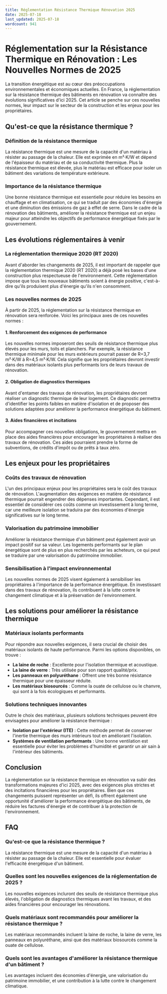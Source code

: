 ```yaml
---
title: Réglementation Résistance Thermique Rénovation 2025
date: 2025-07-18
last_updated: 2025-07-18
wordcount: 941
---
```


# Réglementation sur la Résistance Thermique en Rénovation : Les Nouvelles Normes de 2025

La transition énergétique est au cœur des préoccupations environnementales et économiques actuelles. En France, la réglementation sur la résistance thermique des bâtiments en rénovation va connaître des évolutions significatives d'ici 2025. Cet article se penche sur ces nouvelles normes, leur impact sur le secteur de la construction et les enjeux pour les propriétaires.

## Qu'est-ce que la résistance thermique ?

### Définition de la résistance thermique

La résistance thermique est une mesure de la capacité d'un matériau à résister au passage de la chaleur. Elle est exprimée en m²·K/W et dépend de l'épaisseur du matériau et de sa conductivité thermique. Plus la résistance thermique est élevée, plus le matériau est efficace pour isoler un bâtiment des variations de température extérieure.

### Importance de la résistance thermique

Une bonne résistance thermique est essentielle pour réduire les besoins en chauffage et en climatisation, ce qui se traduit par des économies d'énergie et une diminution des émissions de gaz à effet de serre. Dans le cadre de la rénovation des bâtiments, améliorer la résistance thermique est un enjeu majeur pour atteindre les objectifs de performance énergétique fixés par le gouvernement.

## Les évolutions réglementaires à venir

### La réglementation thermique 2020 (RT 2020)

Avant d'aborder les changements de 2025, il est important de rappeler que la réglementation thermique 2020 (RT 2020) a déjà posé les bases d'une construction plus respectueuse de l'environnement. Cette réglementation impose que tous les nouveaux bâtiments soient à énergie positive, c'est-à-dire qu'ils produisent plus d'énergie qu'ils n'en consomment.

### Les nouvelles normes de 2025

À partir de 2025, la réglementation sur la résistance thermique en rénovation sera renforcée. Voici les principaux axes de ces nouvelles normes :

#### 1. Renforcement des exigences de performance

Les nouvelles normes imposeront des seuils de résistance thermique plus élevés pour les murs, toits et planchers. Par exemple, la résistance thermique minimale pour les murs extérieurs pourrait passer de R=3,7 m²·K/W à R=4,5 m²·K/W. Cela signifie que les propriétaires devront investir dans des matériaux isolants plus performants lors de leurs travaux de rénovation.

#### 2. Obligation de diagnostics thermiques

Avant d'entamer des travaux de rénovation, les propriétaires devront réaliser un diagnostic thermique de leur logement. Ce diagnostic permettra d'identifier les points faibles en matière d'isolation et de proposer des solutions adaptées pour améliorer la performance énergétique du bâtiment.

#### 3. Aides financières et incitations

Pour accompagner ces nouvelles obligations, le gouvernement mettra en place des aides financières pour encourager les propriétaires à réaliser des travaux de rénovation. Ces aides pourraient prendre la forme de subventions, de crédits d'impôt ou de prêts à taux zéro.

## Les enjeux pour les propriétaires

### Coûts des travaux de rénovation

L'un des principaux enjeux pour les propriétaires sera le coût des travaux de rénovation. L'augmentation des exigences en matière de résistance thermique pourrait engendrer des dépenses importantes. Cependant, il est essentiel de considérer ces coûts comme un investissement à long terme, car une meilleure isolation se traduira par des économies d'énergie significatives sur le long terme.

### Valorisation du patrimoine immobilier

Améliorer la résistance thermique d'un bâtiment peut également avoir un impact positif sur sa valeur. Les logements performants sur le plan énergétique sont de plus en plus recherchés par les acheteurs, ce qui peut se traduire par une valorisation du patrimoine immobilier.

### Sensibilisation à l'impact environnemental

Les nouvelles normes de 2025 visent également à sensibiliser les propriétaires à l'importance de la performance énergétique. En investissant dans des travaux de rénovation, ils contribuent à la lutte contre le changement climatique et à la préservation de l'environnement.

## Les solutions pour améliorer la résistance thermique

### Matériaux isolants performants

Pour répondre aux nouvelles exigences, il sera crucial de choisir des matériaux isolants de haute performance. Parmi les options disponibles, on trouve :

- **La laine de roche** : Excellente pour l'isolation thermique et acoustique.
- **La laine de verre** : Très utilisée pour son rapport qualité/prix.
- **Les panneaux en polyuréthane** : Offrent une très bonne résistance thermique pour une épaisseur réduite.
- **Les matériaux biosourcés** : Comme la ouate de cellulose ou le chanvre, qui sont à la fois écologiques et performants.

### Solutions techniques innovantes

Outre le choix des matériaux, plusieurs solutions techniques peuvent être envisagées pour améliorer la résistance thermique :

- **Isolation par l'extérieur (ITE)** : Cette méthode permet de conserver l'inertie thermique des murs intérieurs tout en améliorant l'isolation.
- **Systèmes de ventilation performants** : Une bonne ventilation est essentielle pour éviter les problèmes d'humidité et garantir un air sain à l'intérieur des bâtiments.

## Conclusion

La réglementation sur la résistance thermique en rénovation va subir des transformations majeures d'ici 2025, avec des exigences plus strictes et des incitations financières pour les propriétaires. Bien que ces changements puissent représenter un défi, ils offrent également une opportunité d'améliorer la performance énergétique des bâtiments, de réduire les factures d'énergie et de contribuer à la protection de l'environnement. 

## FAQ

### Qu'est-ce que la résistance thermique ?

La résistance thermique est une mesure de la capacité d'un matériau à résister au passage de la chaleur. Elle est essentielle pour évaluer l'efficacité énergétique d'un bâtiment.

### Quelles sont les nouvelles exigences de la réglementation de 2025 ?

Les nouvelles exigences incluront des seuils de résistance thermique plus élevés, l'obligation de diagnostics thermiques avant les travaux, et des aides financières pour encourager les rénovations.

### Quels matériaux sont recommandés pour améliorer la résistance thermique ?

Les matériaux recommandés incluent la laine de roche, la laine de verre, les panneaux en polyuréthane, ainsi que des matériaux biosourcés comme la ouate de cellulose.

### Quels sont les avantages d'améliorer la résistance thermique d'un bâtiment ?

Les avantages incluent des économies d'énergie, une valorisation du patrimoine immobilier, et une contribution à la lutte contre le changement climatique.